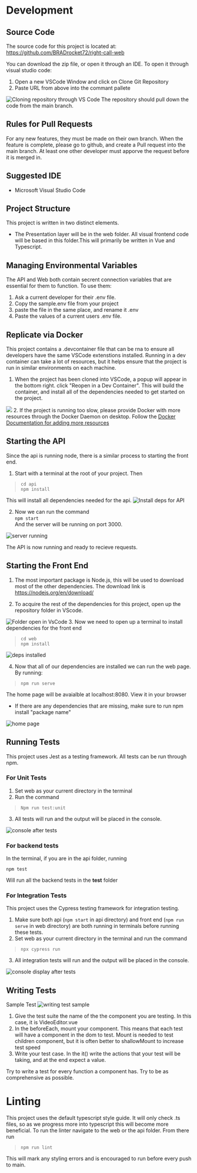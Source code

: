 # Development
## Source Code
The source code for this project is located at:<br>
 <a href="https://github.com/BRADrocket72/right-call-web">https://github.com/BRADrocket72/right-call-web</a>

 You can download the zip file, or open it through an IDE. To open it through visual studio code:<br>
 1. Open a new VSCode Window and click on Clone Git Repository
 2. Paste URL from above into the commant pallete
<img src='./Assets/clone_repo_dev.png' alt="Cloning repository through VS Code">
 The repository should pull down the code from the main branch.<br>

 ## Rules for Pull Requests
 For any new features, they must be made on their own branch. When the feature is complete, please go to github, and create a Pull request into the main branch. At least one other developer must apporve the request before it is merged in.


## Suggested IDE
-  Microsoft Visual Studio Code 

## Project Structure
This project is written in two distinct elements.
- The Presentation layer will be in the web folder. All visual frontend code will be based in this folder.This will primarily be written in Vue and Typescript.

## Managing Environmental Variables
The API and Web both contain secrent connection variables that are essential for them to function. To use them:
1. Ask a current developer for their .env file.
2. Copy the sample.env file from your project
3. paste the file in the same place, and rename it .env
4. Paste the values of a current users .env file.

## Replicate via Docker
This project contains a .devcontainer file that can be rna to ensure all developers have the same VSCode extenstions installed. Running in a dev container can take a lot of resources, but it helps ensure that the project is run in similar environments on each machine.

1. When the project has been cloned into VSCode, a popup will appear in the bottom right. click "Reopen in a Dev Container".
This will build the container, and install all of the dependencies needed to get started on the project.
<img src="../Documentation/Assets/start_in_dev_container.png">
2. If the project is running too slow, please provide Docker with more resources through the Docker Daemon on desktop. Follow the <a href="https://docs.docker.com/config/containers/resource_constraints/"> Docker Documentation for adding more resources</a>

## Starting the API
Since the api is running node, there is a similar process to starting the front end.

1. Start with a terminal at the root of your project. Then <br>
>   `cd api`<br>
    `npm install` <br>
>
This will install all dependencies needed for the api.
<img src="../Documentation\Assets\deps_for_api.png" alt="Install deps for API">

2. Now we can run the command<br>
    `npm start`<br>
And the server will be running on port 3000.
<img src="../Documentation\Assets\server_started.png" alt="server running">

The API is now running and ready to recieve requests.



## Starting the Front End
1. The most important package is Node.js, this will be used to download most of the other dependencies. The download link is https://nodejs.org/en/download/

2. To acquire the rest of the dependencies for this project, open up the repository folder in VScode.

<img src ="../Documentation\Assets\open_in_vscode.png" alt="Folder open in VsCode" >
3. Now we need to open up a terminal to install dependencies for the front end

>`cd web`<br>
`npm install`

<img src="../Documentation\Assets\install_deps.png" alt="deps installed">

4. Now that all of our dependencies are installed we can run the web page.<br>
By running:<br>
>`npm run serve`

The home page will be avaialble at localhost:8080. View it in your browser<br>
- If there are any dependencies that are missing, make sure to run npm install "package name"
<img src = "..\Documentation\Assets\home_page.png" alt="home page">


## Running Tests
This project uses Jest as a testing framework. All tests can be run through npm.
 ### For Unit Tests
 1. Set web as your current directory in the terminal
 2. Run the command <br>
 >`Npm run test:unit`<br>
 3. All tests will run and the output will be placed in the console.
<img src="../Documentation\Assets\console_after_tests.png" alt="console after tests">

### For backend tests
In the terminal, if you are in the api folder, running
>
`npm test`
>
Will run all the backend tests in the __test__ folder

 ### For Integration Tests
 This project uses the Cypress testing framework for integration testing.
 1. Make sure both api (`npm start` in api directory) and front end (`npm run serve` in web directory) are both running in terminals before running these tests. 
 2. Set web as your current directory in the terminal and run the command <br>
 >`npx cypress run`<br>
 3. All integration tests will run and the output will be placed in the console. 
 <img src="../Documentation\Assets\integrationTestResults.png" alt="console display after tests">

## Writing Tests
Sample Test
<img src="../Documentation\Assets\writing_test_sample.png" alt= "writing test sample"><br>
1. Give the test suite the name of the the component you are testing. In this case, it is VideoEditor.vue
2. In the beforeEach, mount your component. This means that each test will have a component in the dom to test. Mount is needed to test children component, but it is often better to shallowMount to increase test speed
3. Write your test case. In the it() write the actions that your test will be taking, and at the end expect a value.

Try to write a test for every function a component has. Try to be as comprehensive as possible.

# Linting
  This project uses the default typescript style guide. It will only check .ts files, so as we progress more into typescript this will become more beneficial. To run the linter navigate to the web or the api folder. From there run 
  >`npm run lint`
  
  This will mark any styling errors and is encouraged to run before every push to main.